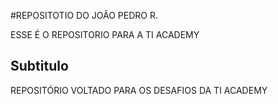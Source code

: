 #REPOSITOTIO DO JOÃO PEDRO R.

ESSE É O REPOSITORIO PARA A TI ACADEMY

## Subtitulo

REPOSITÓRIO VOLTADO PARA OS DESAFIOS DA TI ACADEMY
